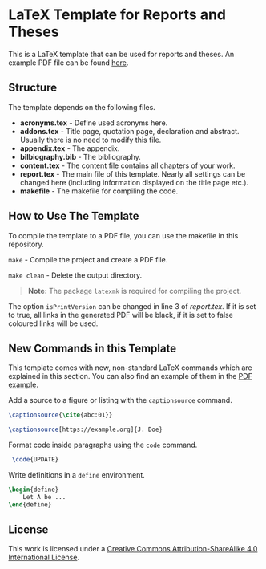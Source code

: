 # LaTeX Template for Reports and Theses 
This is a LaTeX template that can be used for reports and theses. An example PDF file can be found [here](report.pdf).

## Structure
The template depends on the following files.

- **acronyms.tex** - Define used acronyms here.
- **addons.tex** - Title page, quotation page, declaration and abstract. Usually there is no need to modify this file.
- **appendix.tex** - The appendix.
- **bilbiography.bib** - The bibliography.
- **content.tex** - The content file contains all chapters of your work.
- **report.tex** - The main file of this template. Nearly all settings can be changed here (including information displayed on the title page etc.). 
- **makefile** - The makefile for compiling the code.

## How to Use The Template
To compile the template to a PDF file, you can use the makefile in this repository.

`make` - Compile the project and create a PDF file.

`make clean` - Delete the output directory.

> **Note:**
> The package `latexmk` is required for compiling the project.

The option `isPrintVersion` can be changed in line 3 of *report.tex*. If it is set to true, all links in the generated PDF will be black, if it is set to false coloured links will be used.

## New Commands in this Template
This template comes with new, non-standard LaTeX commands which are explained in this section. You can also find an example of them in the [PDF example](report.pdf).

Add a source to a figure or listing with the `captionsource` command.

````LaTeX
\captionsource{\cite{abc:01}}

\captionsource[https://example.org]{J. Doe}
````

Format code inside paragraphs using the `code` command.
````LaTeX
 \code{UPDATE} 
````

Write definitions in a `define` environment.
````LaTeX
\begin{define}
	Let A be ...
\end{define}
````

## License
This work is licensed under a [Creative Commons Attribution-ShareAlike 4.0 International License](https://creativecommons.org/licenses/by-sa/4.0/).

